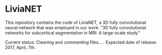 # LiviaNET
This repository contains the code of LiviaNET, a 3D fully convolutional neural network that was employed in our work: "3D fully convolutional networks for subcortical segmentation in MRI: A large-scale study"

Current status: Cleaning and commenting files.....
Expected date of release: 2017, April, 7th.


